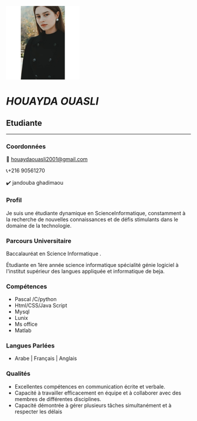 <img src="img.jpg"  width="200"  />

# *HOUAYDA OUASLI*         
   ## Etudiante 
---

### Coordonnées
:email: houaydaouasli2001@gmail.com

:telephone_receiver:+216 90561270

:heavy_check_mark: jandouba ghadimaou
### Profil
Je suis une étudiante dynamique en ScienceInformatique, constamment à la recherche de
nouvelles connaissances et de défis stimulants dans le domaine de la technologie. 
### Parcours Universitaire
Baccalauréat en Science Informatique .

Étudiante en 1ère année science informatique
spécialité génie logiciel à l'institut supérieur des langues appliquée et informatique de beja.
### Compétences
- Pascal /C/python
- Html/CSS/Java Script
- Mysql
- Lunix
- Ms office
- Matlab

### Langues Parlées
- Arabe | Français | Anglais 

### Qualités
- Excellentes compétences en communication écrite et verbale.
- Capacité à travailler efficacement en équipe et à collaborer avec des membres de
différentes disciplines.
- Capacité démontrée à gérer plusieurs tâches simultanément et à respecter les
délais 